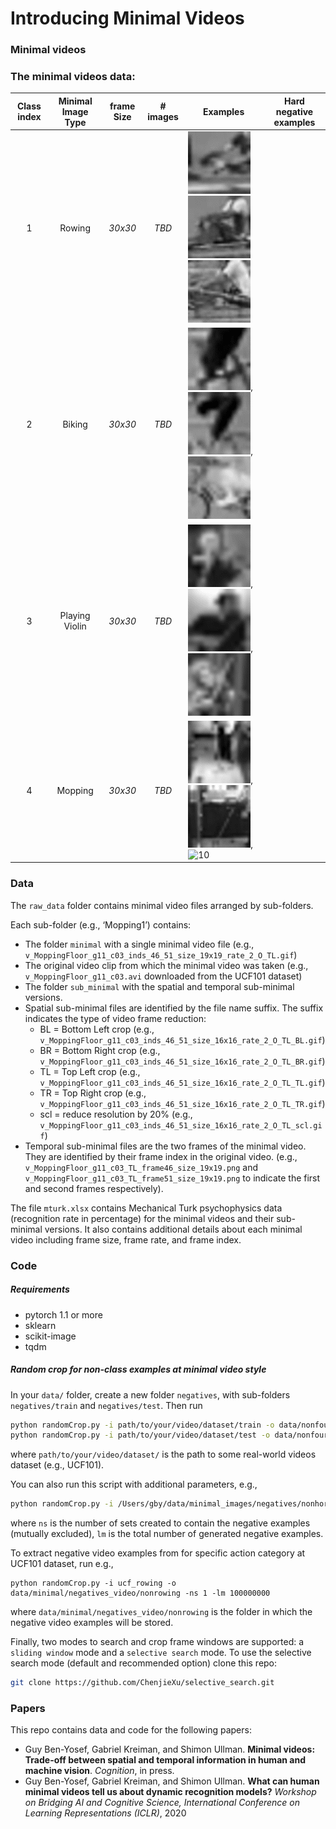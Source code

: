 # Introducing Minimal Videos


### Minimal videos

### The minimal videos data:
| Class index   | Minimal Image Type | frame Size | # images  | Examples  | Hard negative examples |
|:-------------:|:------------------:|:----------:|:---------:| --------- | -----------------------
| 1             | Rowing             |   *30x30*  |   *TBD*   |![10](raw_data/Rowing1/minimal/v_Rowing_g10_c05_inds_56_5_rate_2_O_BR.gif) ![10](raw_data/Rowing6/minimal/v_Rowing_g21_c03_size_30_bbox_99_176_169_246_inds_39_69_rate_2_O.gif) ![10](raw_data/Rowing3/minimal//v_Rowing_g09_c01_size_30_inds_91_123_rate_2_O.gif)       |
| 2             | Biking             |   *30x30*  |   *TBD*   |![10](raw_data/Biking1/minimal/v_Biking_g15_c04_inds_20_26_size_16x16_rate_2_O_TL_TR.gif), ![10](raw_data/Biking2/minimal/v_Biking_g15_c04_inds_20_26_size_14x14_rate_2_O_BL.gif), ![10](raw_data/Biking3/minimal/v_Biking_g03_c01_size_20_inds_113_120_rate_2_O.gif)       |
| 3             | Playing Violin     |   *30x30*  |   *TBD*   |![10](raw_data/PlayingViolin1/minimal/v_PlayingViolin_g11_c02_inds_16_26_size_14x14_rate_4_O_scl_BL.gif), ![10](raw_data/PlayingViolin2/minimal/v_PlayingViolin_g22_c04_inds_16_21_size_12x12_rate_5_O_BR.gif), ![10](raw_data/PlayingViolin3/minimal/v_PlayingViolin_g15_c04_inds_30_36_size_15x15_rate_2_O_BR_BL.gif)       |
| 4             | Mopping            |   *30x30*  |   *TBD*   |![10](raw_data/Mopping1/minimal/v_MoppingFloor_g11_c03_inds_46_51_size_19x19_rate_2_O_TL.gif), ![10](raw_data/Mopping2/minimal/v_MoppingFloor_g11_c01_size_30_bbox_28_218_45_235_inds_18_44_rate_2_actualSize_26_size__O_TR.gif), ![10](samples/42.png)       |


### Data
The `raw_data` folder contains minimal video files arranged by sub-folders. 
 
Each sub-folder (e.g., ‘Mopping1’) contains:
* The folder `minimal` with a single minimal video file 
(e.g., `v_MoppingFloor_g11_c03_inds_46_51_size_19x19_rate_2_O_TL.gif`)
* The original video clip from which the minimal video was taken
(e.g., `v_MoppingFloor_g11_c03.avi` downloaded from the UCF101 dataset)
* The folder `sub_minimal` with the spatial and temporal sub-minimal versions. 
* Spatial sub-minimal files are identified by the file name suffix. The suffix indicates the type of video frame reduction:
    * BL = Bottom Left crop (e.g., `v_MoppingFloor_g11_c03_inds_46_51_size_16x16_rate_2_O_TL_BL.gif`)
    * BR = Bottom Right crop (e.g., `v_MoppingFloor_g11_c03_inds_46_51_size_16x16_rate_2_O_TL_BR.gif`)
    * TL = Top Left crop (e.g., `v_MoppingFloor_g11_c03_inds_46_51_size_16x16_rate_2_O_TL_TL.gif`)
    * TR = Top Right crop (e.g., `v_MoppingFloor_g11_c03_inds_46_51_size_16x16_rate_2_O_TL_TR.gif`)
    * scl = reduce resolution by 20% (e.g., `v_MoppingFloor_g11_c03_inds_46_51_size_16x16_rate_2_O_TL_scl.gif`)
* Temporal sub-minimal files are the two frames of the minimal video. They are identified by their frame index in the original video. 
(e.g., `v_MoppingFloor_g11_c03_TL_frame46_size_19x19.png` and `v_MoppingFloor_g11_c03_TL_frame51_size_19x19.png` to indicate the first and second frames respectively).

The file `mturk.xlsx` contains Mechanical Turk psychophysics data (recognition rate in percentage) for the minimal videos and their sub-minimal versions. 
It also contains additional details about each minimal video including frame size, frame rate, and frame index. 


### Code

##### Requirements
* pytorch 1.1 or more
* sklearn
* scikit-image
* tqdm

##### Random crop for non-class examples at minimal video style 
In your `data/` folder, create a new folder `negatives`, with sub-folders `negatives/train` and `negatives/test`. Then run
```bash
python randomCrop.py -i path/to/your/video/dataset/train -o data/nonfour/train
python randomCrop.py -i path/to/your/video/dataset/test -o data/nonfour/test
```
where `path/to/your/video/dataset/` is the path to some real-world videos dataset (e.g., UCF101).

You can also run this script with additional parameters, e.g.,  
```bash
python randomCrop.py -i /Users/gby/data/minimal_images/negatives/nonhorse_large/0/ -o /Users/gby/data/minimal_images/negtives/nonhorse/ -ns 10 -lm 400
```
where `ns` is the number of sets created to contain the negative examples (mutually excluded), `lm` is the total number of generated 
negative examples.   

To extract negative video examples from for specific action category at UCF101 dataset, run e.g.,
```buildoutcfg
python randomCrop.py -i ucf_rowing -o data/minimal/negatives_video/nonrowing -ns 1 -lm 100000000
```
where `data/minimal/negatives_video/nonrowing` is the folder in which the negative video examples will be stored.

Finally, two modes to search and crop frame windows are supported: a `sliding window` mode and a `selective search` mode.
To use the selective search mode (default and recommended option) clone this repo:
```bash
git clone https://github.com/ChenjieXu/selective_search.git
```

### Papers
This repo contains data and code for the following papers:
* Guy Ben-Yosef, Gabriel Kreiman, and Shimon Ullman. **Minimal videos: Trade-off between spatial and temporal information in human and machine vision**. *Cognition*, in press.
* Guy Ben-Yosef, Gabriel Kreiman, and Shimon Ullman. **What can human minimal videos tell us about dynamic recognition models?** *Workshop on Bridging AI and Cognitive Science, International Conference on Learning Representations (ICLR)*, 2020 
